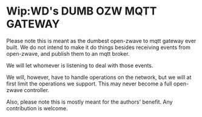 Wip:WD's DUMB OZW MQTT GATEWAY
===============================

Please note this is meant as the dumbest open-zwave to mqtt gateway ever
built. We do not intend to make it do things besides receiving events from
open-zwave, and publish them to an mqtt broker.

We will let whomever is listening to deal with those events.

We will, however, have to handle operations on the network, but we will at
first limit the operations we support. This may never become a full open-zwave
controller.

Also, please note this is mostly meant for the authors' benefit. Any
contribution is welcome.


